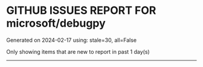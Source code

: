 
# GITHUB ISSUES REPORT FOR microsoft/debugpy


Generated on 2024-02-17 using: stale=30, all=False


Only showing items that are new to report in past 1 day(s)


---
